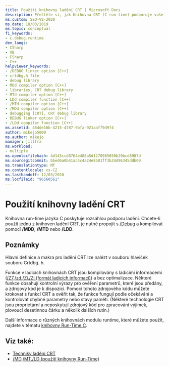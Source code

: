 ```yaml
---
title: Použití knihovny ladění CRT | Microsoft Docs
description: Přečtěte si, jak Knihovna CRT (C run-time) podporuje vaše ladění a co musíte udělat, abyste mohli používat knihovny ladění CRT.
ms.custom: SEO-VS-2020
ms.date: 10/03/2019
ms.topic: conceptual
f1_keywords:
- c.debug.runtime
dev_langs:
- CSharp
- VB
- FSharp
- C++
helpviewer_keywords:
- /DEBUG linker option [C++]
- crtdbg.h file
- debug library
- MDd compiler option [C++]
- libraries, CRT debug library
- MTd compiler option [C++]
- LDd compiler function [C++]
- /MTd compiler option [C++]
- /MDd compiler option [C++]
- debugging [CRT], CRT debug library
- DEBUG linker option [C++]
- /LDd compiler function [C++]
ms.assetid: 464de16b-4215-4787-9bfa-921aaff9d9f4
author: mikejo5000
ms.author: mikejo
manager: jillfra
ms.workload:
- multiple
ms.openlocfilehash: 4d145ccd8764e488a5d1270985050b29bcd8987d
ms.sourcegitcommit: bbed6a0b41ac4c4a24e8581ff3b34d96345ddb00
ms.translationtype: MT
ms.contentlocale: cs-CZ
ms.lasthandoff: 12/03/2020
ms.locfileid: "96560561"
---
```

# <a name="crt-debug-library-use"></a>Použití knihovny ladění CRT
Knihovna run-time jazyka C poskytuje rozsáhlou podporu ladění. Chcete-li použít jednu z knihoven ladění CRT, je nutné propojit s [/Debug](/cpp/build/reference/debug-generate-debug-info) a kompilovat pomocí **/MDD**, **/MTD** nebo **/LDD**.

## <a name="remarks"></a>Poznámky
 Hlavní definice a makra pro ladění CRT lze nalézt v souboru hlaviček souboru Crtdbg. h.

 Funkce v ladicích knihovnách CRT jsou kompilovány s ladicími informacemi ([/Z7,/zd,/Zi,/Zi (formát ladicích informací)](/cpp/build/reference/z7-zi-zi-debug-information-format)) a bez optimalizace. Některé funkce obsahují kontrolní výrazy pro ověření parametrů, které jsou předány, a zdrojový kód je k dispozici. Pomocí tohoto zdrojového kódu můžete krokovat s funkcí CRT a ověřit tak, že funkce fungují podle očekávání a kontrolovat chybné parametry nebo stavy paměti. (Některé technologie CRT jsou proprietární a neposkytují zdrojový kód pro zpracování výjimek, plovoucí desetinnou čárku a několik dalších rutin.)

 Další informace o různých knihovnách modulu runtime, které můžete použít, najdete v tématu [knihovny Run-Time C](/cpp/c-runtime-library/crt-library-features).

## <a name="see-also"></a>Viz také:

- [Techniky ladění CRT](../debugger/crt-debugging-techniques.md)
- [/MD,/MT,/LD (použití knihovny Run-Time)](/cpp/build/reference/md-mt-ld-use-run-time-library)